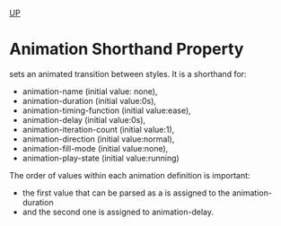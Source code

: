 [UP](./index.md)

# Animation Shorthand Property
sets an animated transition between styles. It is a shorthand for:
- animation-name (initial value: none),
- animation-duration (initial value:0s),
- animation-timing-function (initial value:ease),
- animation-delay (initial value:0s),
- animation-iteration-count (initial value:1),
- animation-direction (initial value:normal),
- animation-fill-mode (initial value:none),
- animation-play-state (initial value:running)  

The order of values within each animation definition is important: 
- the first value that can be parsed as a <time> is assigned to the animation-duration
- and the second one is assigned to animation-delay.